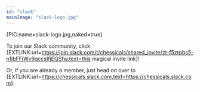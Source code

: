 ```yaml
---
id: "slack"
mainImage: "slack-logo.jpg"
---
```


{PIC:name=slack-logo.jpg,naked=true}

To join our Slack community, click {EXTLINK:url=https://join.slack.com/t/chessicals/shared_invite/zt-f5ztpbs5-n1IbFFjWv9qccsIfjEQSfw,text=this magical invite link}!

Or, if you are already a member, just head on over to {EXTLINK:url=https://chessicals.slack.com,text=https://chessicals.slack.com}.
